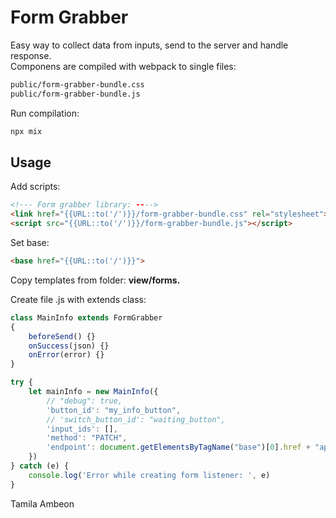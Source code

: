 # Form Grabber

Easy way to collect data from inputs, send to the server and handle response.  
Componens are compiled with webpack to single files:
```bash
public/form-grabber-bundle.css
public/form-grabber-bundle.js
```
Run compilation:
```bash
npx mix
```

## Usage 

Add scripts:
```html
<!--- Form grabber library: ---->
<link href="{{URL::to('/')}}/form-grabber-bundle.css" rel="stylesheet">
<script src="{{URL::to('/')}}/form-grabber-bundle.js"></script>
```

Set base:
```html
<base href="{{URL::to('/')}}">
```

Copy templates from folder: **view/forms.**

Create file .js with extends class:
```js
class MainInfo extends FormGrabber
{
    beforeSend() {}
    onSuccess(json) {}
    onError(error) {}
}

try {
    let mainInfo = new MainInfo({
        // "debug": true,
        'button_id': "my_info_button",
        // 'switch_button_id': "waiting_button",
        'input_ids': [],
        'method': "PATCH",
        'endpoint': document.getElementsByTagName("base")[0].href + "api/test-form-input"
    })
} catch (e) {
    console.log('Error while creating form listener: ', e)
}
```

Tamila Ambeon
